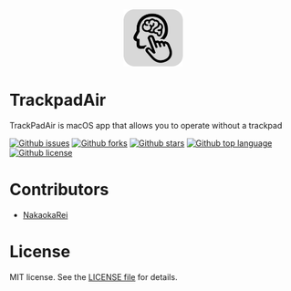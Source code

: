 <div align="center">
<img src="img/icon.png"　width="100" height="100">
</div>

# TrackpadAir

<!-- # Short Description -->

TrackPadAir is macOS app that allows you to operate without a trackpad

<!-- # Badges -->

[![Github issues](https://img.shields.io/github/issues/NakaokaRei/TrackpadAir)](https://github.com/NakaokaRei/TrackpadAir/issues)
[![Github forks](https://img.shields.io/github/forks/NakaokaRei/TrackpadAir)](https://github.com/NakaokaRei/TrackpadAir/network/members)
[![Github stars](https://img.shields.io/github/stars/NakaokaRei/TrackpadAir)](https://github.com/NakaokaRei/TrackpadAir/stargazers)
[![Github top language](https://img.shields.io/github/languages/top/NakaokaRei/TrackpadAir)](https://github.com/NakaokaRei/TrackpadAir/)
[![Github license](https://img.shields.io/github/license/NakaokaRei/TrackpadAir)](https://github.com/NakaokaRei/TrackpadAir/)

# Contributors

- [NakaokaRei](https://github.com/NakaokaRei)

<!-- CREATED_BY_LEADYOU_README_GENERATOR -->

# License
MIT license. See the [LICENSE file](/LICENSE) for details.